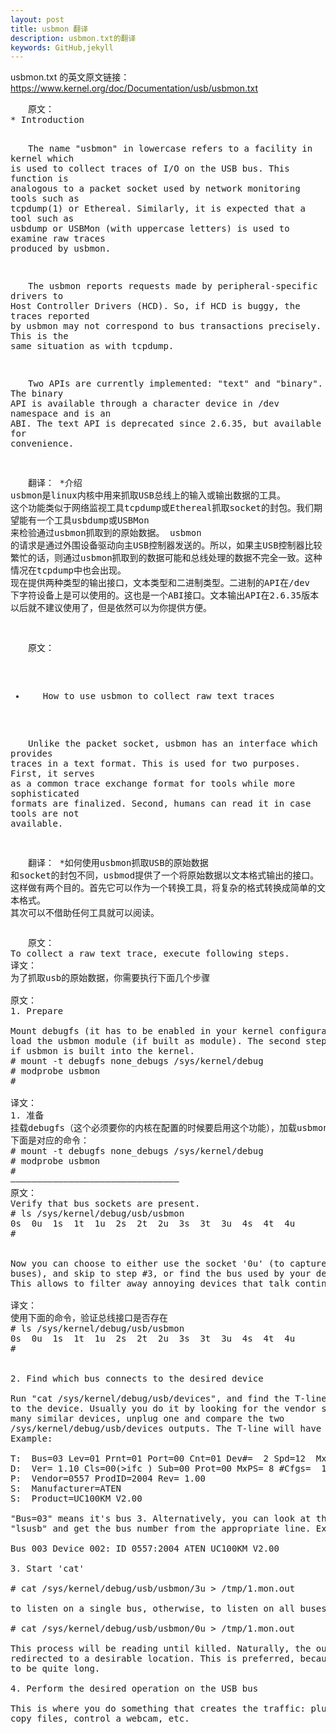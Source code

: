 ```yaml
---
layout: post
title: usbmon 翻译 
description: usbmon.txt的翻译
keywords: GitHub,jekyll
---
```


usbmon.txt 的英文原文链接：<a href="https://www.kernel.org/doc/Documentation/usb/usbmon.txt">https://www.kernel.org/doc/Documentation/usb/usbmon.txt </a>
<div style="text-indent: 2em">
<pre style="word-wrap: break-word; white-space: pre-wrap;">
原文：
* Introduction

The name "usbmon" in lowercase refers to a facility in kernel which is
used to collect traces of I/O on the USB bus. This function is analogous
to a packet socket used by network monitoring tools such as tcpdump(1)
or Ethereal. Similarly, it is expected that a tool such as usbdump or
USBMon (with uppercase letters) is used to examine raw traces produced
by usbmon.

The usbmon reports requests made by peripheral-specific drivers to Host
Controller Drivers (HCD). So, if HCD is buggy, the traces reported by
usbmon may not correspond to bus transactions precisely. This is the same
situation as with tcpdump.

Two APIs are currently implemented: "text" and "binary". The binary API
is available through a character device in /dev namespace and is an ABI.
The text API is deprecated since 2.6.35, but available for convenience.

翻译：
*介绍
    usbmon是linux内核中用来抓取USB总线上的输入或输出数据的工具。 这个功能类似于网络监视工具tcpdump或Ethereal抓取socket的封包。我们期望能有一个工具usbdump或USBMon 来检验通过usbmon抓取到的原始数据。
    usbmon 的请求是通过外围设备驱动向主USB控制器发送的。所以，如果主USB控制器比较繁忙的话，则通过usbmon抓取到的数据可能和总线处理的数据不完全一致。这种情况在tcpdump中也会出现。
    现在提供两种类型的输出接口，文本类型和二进制类型。二进制的API在/dev 下字符设备上是可以使用的。这也是一个ABI接口。文本输出API在2.6.35版本以后就不建议使用了，但是依然可以为你提供方便。

原文：
* How to use usbmon to collect raw text traces

Unlike the packet socket, usbmon has an interface which provides traces
in a text format. This is used for two purposes. First, it serves as a
common trace exchange format for tools while more sophisticated formats
are finalized. Second, humans can read it in case tools are not available.

翻译：
*如何使用usbmon抓取USB的原始数据
和socket的封包不同，usbmod提供了一个将原始数据以文本格式输出的接口。这样做有两个目的。首先它可以作为一个转换工具，将复杂的格式转换成简单的文本格式。
其次可以不借助任何工具就可以阅读。
</pre>
<pre>
原文：
To collect a raw text trace, execute following steps.
译文：
为了抓取usb的原始数据，你需要执行下面几个步骤

原文：
1. Prepare

Mount debugfs (it has to be enabled in your kernel configuration), and
load the usbmon module (if built as module). The second step is skipped
if usbmon is built into the kernel.
# mount -t debugfs none_debugs /sys/kernel/debug
# modprobe usbmon
#

译文：
1. 准备
挂载debugfs（这个必须要你的内核在配置的时候要启用这个功能），加载usbmon这个模块（如果是以模块形式编译的）。如果usbmon是直接编译在内核中的，则不需要执行第二步。
下面是对应的命令：
# mount -t debugfs none_debugs /sys/kernel/debug
# modprobe usbmon
#
————————————————————————————————
原文：
Verify that bus sockets are present.
# ls /sys/kernel/debug/usb/usbmon
0s  0u  1s  1t  1u  2s  2t  2u  3s  3t  3u  4s  4t  4u
#


Now you can choose to either use the socket '0u' (to capture packets on all
buses), and skip to step #3, or find the bus used by your device with step #2.
This allows to filter away annoying devices that talk continuously.

译文：
使用下面的命令，验证总线接口是否存在
# ls /sys/kernel/debug/usb/usbmon
0s  0u  1s  1t  1u  2s  2t  2u  3s  3t  3u  4s  4t  4u
#


2. Find which bus connects to the desired device

Run "cat /sys/kernel/debug/usb/devices", and find the T-line which corresponds
to the device. Usually you do it by looking for the vendor string. If you have
many similar devices, unplug one and compare the two
/sys/kernel/debug/usb/devices outputs. The T-line will have a bus number.
Example:

T:  Bus=03 Lev=01 Prnt=01 Port=00 Cnt=01 Dev#=  2 Spd=12  MxCh= 0
D:  Ver= 1.10 Cls=00(>ifc ) Sub=00 Prot=00 MxPS= 8 #Cfgs=  1
P:  Vendor=0557 ProdID=2004 Rev= 1.00
S:  Manufacturer=ATEN
S:  Product=UC100KM V2.00

"Bus=03" means it's bus 3. Alternatively, you can look at the output from
"lsusb" and get the bus number from the appropriate line. Example:

Bus 003 Device 002: ID 0557:2004 ATEN UC100KM V2.00

3. Start 'cat'

# cat /sys/kernel/debug/usb/usbmon/3u > /tmp/1.mon.out

to listen on a single bus, otherwise, to listen on all buses, type:

# cat /sys/kernel/debug/usb/usbmon/0u > /tmp/1.mon.out

This process will be reading until killed. Naturally, the output can be
redirected to a desirable location. This is preferred, because it is going
to be quite long.

4. Perform the desired operation on the USB bus

This is where you do something that creates the traffic: plug in a flash key,
copy files, control a webcam, etc.

